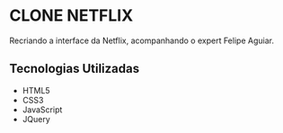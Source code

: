 # CLONE NETFLIX

Recriando a interface da Netflix, acompanhando o expert Felipe Aguiar.

## Tecnologias Utilizadas
 - HTML5 
 - CSS3
 - JavaScript
 - JQuery
